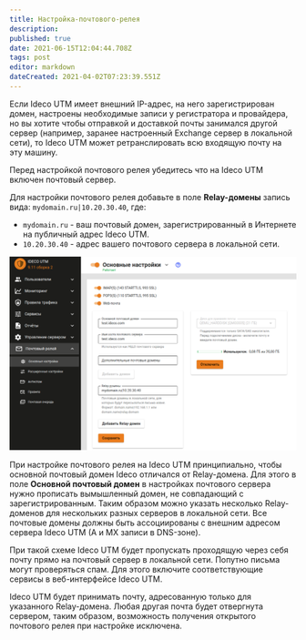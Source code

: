 ```yaml
---
title: Настройка-почтового-релея
description: 
published: true
date: 2021-06-15T12:04:44.708Z
tags: post
editor: markdown
dateCreated: 2021-04-02T07:23:39.551Z
---
```


Если Ideco UTM имеет внешний IP-адрес, на него зарегистрирован домен, настроены необходимые записи у регистратора и провайдера, но вы хотите чтобы отправкой и доставкой почты занимался другой сервер (например, заранее настроенный Exchange сервер в локальной сети), то Ideco UTM может ретранслировать всю входящую почту на эту машину.

Перед настройкой почтового релея убедитесь что на Ideco UTM включен почтовый сервер.

Для настройки почтового релея добавьте в поле **Relay-домены** запись вида: `mydomain.ru|10.20.30.40`, где:

- `mydomain.ru` - ваш почтовый домен, зарегистрированный в Интернете на публичный адрес Ideco UTM.
- `10.20.30.40` - адрес вашего почтового сервера в локальной сети.

![relay-domain.png](/relay-domain.png)

При настройке почтового релея на Ideco UTM принципиально, чтобы основной почтовый домен Ideco отличался от Relay-домена. Для этого в поле **Основной почтовый домен** в настройках почтового сервера нужно прописать вымышленный домен, не совпадающий с зарегистрированным. Таким образом можно указать несколько Relay-доменов для нескольких разных серверов в локальной сети. Все почтовые домены должны быть ассоциированы с внешним адресом сервера Ideco UTM (A и MX записи в DNS-зоне).

При такой схеме Ideco UTM будет пропускать проходящую через себя почту прямо на почтовый сервер в локальной сети. Попутно письма могут проверяться спам. Для этого включите соответствующие сервисы в веб-интерфейсе Ideco UTM.

Ideco UTM будет принимать почту, адресованную только для указанного Relay-домена. Любая другая почта будет отвергнута сервером, таким образом, возможность получения открытого почтового релея при настройке исключена.